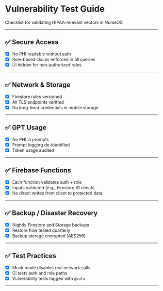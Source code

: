 
# Vulnerability Test Guide

Checklist for validating HIPAA-relevant vectors in NurseOS

---

## ✅ Secure Access

- [x] No PHI readable without auth
- [x] Role-based claims enforced in all queries
- [x] UI hidden for non-authorized roles

---

## ✅ Network & Storage

- [x] Firestore rules versioned
- [x] All TLS endpoints verified
- [x] No long-lived credentials in mobile storage

---

## ✅ GPT Usage

- [x] No PHI in prompts
- [x] Prompt logging de-identified
- [x] Token usage audited

---

## ✅ Firebase Functions

- [x] Each function validates auth + role
- [x] Inputs validated (e.g., Firestore ID check)
- [x] No direct writes from client to protected data

---

## ✅ Backup / Disaster Recovery

- [x] Nightly Firestore and Storage backups
- [x] Restore flow tested quarterly
- [x] Backup storage encrypted (AES256)

---

## ✅ Test Practices

- [x] Mock mode disables real network calls
- [x] CI tests auth and role paths
- [x] Vulnerability tests tagged with `@vuln`

---
